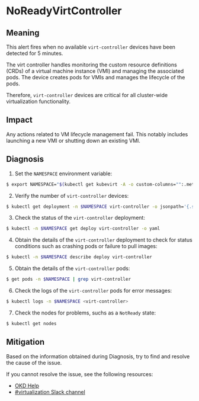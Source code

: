 <!-- Edited by Jiří Herrmann, 9 Nov 2022 -->

# NoReadyVirtController

## Meaning

This alert fires when no available `virt-controller` devices have been detected for 5 minutes.

The virt controller handles monitoring the custom resource definitions (CRDs) of a virtual machine instance (VMI) and managing the associated pods. The device creates pods for VMIs and manages the lifecycle of the pods.

Therefore, `virt-controller` devices are critical for all cluster-wide virtualization functionality.

## Impact
Any actions related to VM lifecycle management fail. This notably includes launching a new VMI or shutting down an existing VMI.


## Diagnosis

1. Set the `NAMESPACE` environment variable:
```bash
$ export NAMESPACE="$(kubectl get kubevirt -A -o custom-columns="":.metadata.namespace)"
```

2. Verify the number of `virt-controller` devices:
```bash
$ kubectl get deployment -n $NAMESPACE virt-controller -o jsonpath='{.status.readyReplicas}'
```

3. Check the status of the `virt-controller` deployment:
```bash
$ kubectl -n $NAMESPACE get deploy virt-controller -o yaml
```

4. Obtain the details of the `virt-controller` deployment to check for status conditions such as crashing pods or failure to pull images:
```bash
$ kubectl -n $NAMESPACE describe deploy virt-controller
```

5. Obtain the details of the `virt-controller` pods:
```bash
$ get pods -n $NAMESPACE | grep virt-controller
```

6. Check the logs of the `virt-controller` pods for error messages:
```bash
$ kubectl logs -n $NAMESPACE <virt-controller>
```

7. Check the nodes for problems, suchs as a `NotReady` state:
```bash
$ kubectl get nodes
```

## Mitigation

Based on the information obtained during Diagnosis, try to find and resolve the cause of the issue.

<!--DS: If you cannot resolve the issue, log in to the link:https://access.redhat.com[Customer Portal] and open a support case, attaching the artifacts gathered during the Diagnosis procedure.-->
<!--USstart-->
If you cannot resolve the issue, see the following resources:

- [OKD Help](https://www.okd.io/help/)
- [#virtualization Slack channel](https://kubernetes.slack.com/channels/virtualization)
<!--USend-->

